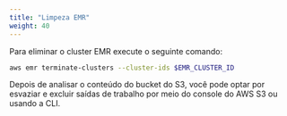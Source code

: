 ```yaml
---
title: "Limpeza EMR"
weight: 40
---
```


Para eliminar o cluster EMR execute o seguinte comando: 

```bash
aws emr terminate-clusters --cluster-ids $EMR_CLUSTER_ID
```

Depois de analisar o conteúdo do bucket do S3, você pode optar por esvaziar e excluir saídas de trabalho por meio do console do AWS S3 ou usando a CLI.
